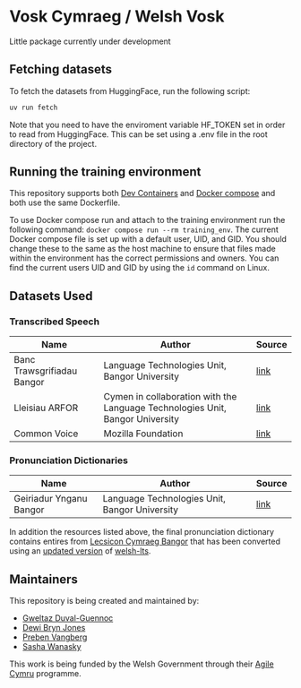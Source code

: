 # Vosk Cymraeg / Welsh Vosk

Little package currently under development

## Fetching datasets

To fetch the datasets from HuggingFace, run the following script:
```bash
uv run fetch
```
Note that you need to have the enviroment variable HF_TOKEN set in order to read from HuggingFace. This can be set using a .env file in the root directory of the project.

## Running the training environment
This repository supports both [Dev Containers](https://containers.dev/) and [Docker compose](https://docs.docker.com/compose/) and both use the same Dockerfile.

To use Docker compose run and attach to the training environment run the following command:
`docker compose run --rm training_env`. The current Docker compose file is set up with a default user, UID, and GID. You should change these to the same as the host machine to ensure that files made within the environment has the correct permissions and owners. You can find the current users UID and GID by using the `id` command on Linux.

## Datasets Used

### Transcribed Speech
|Name|Author|Source|
|---|---|---|
| Banc Trawsgrifiadau Bangor | Language Technologies Unit, Bangor University | [link](https://huggingface.co/datasets/techiaith/banc-trawsgrifiadau-bangor) |
| Lleisiau ARFOR | Cymen in collaboration with the Language Technologies Unit, Bangor University | [link](https://huggingface.co/datasets/cymen-arfor/lleisiau-arfor)
| Common Voice | Mozilla Foundation | [link](https://commonvoice.mozilla.org) |

### Pronunciation Dictionaries
|Name|Author|Source|
|---|---|---|
| Geiriadur Ynganu Bangor | Language Technologies Unit, Bangor University | [link](https://github.com/techiaith/geiriadur-ynganu-bangor) |

In addition the resources listed above, the final pronunciation dictionary contains entires from [Lecsicon Cymraeg Bangor](https://github.com/techiaith/lecsicon-cymraeg-bangor) that has been converted using an [updated version](https://github.com/Cymru-Breizh-Agile-Cymru-Project/vosk-cymraeg/blob/main/src/vosk_cymraeg/llef_py3.py) of [welsh-lts](https://github.com/techiaith/welsh-lts/blob/master/llef.py).

## Maintainers

This repository is being created and maintained by:
- [Gweltaz Duval-Guennoc](https://github.com/gweltou)
- [Dewi Bryn Jones](https://github.com/DewiBrynJones)
- [Preben Vangberg](https://github.com/prvInSpace)
- [Sasha Wanasky](https://github.com/wanasash)

This work is being funded by the Welsh Government through their [Agile Cymru](https://www.gov.wales/agile-cymru-guidance) programme.